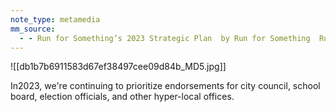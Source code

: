 ```yaml
---
note_type: metamedia
mm_source:
  - - Run for Something’s 2023 Strategic Plan  by Run for Something  Run for Something  Medium.md
---
```


![[db1b7b6911583d67ef38497cee09d84b_MD5.jpg]]

In2023, we're continuing to prioritize
endorsements for city council, school board,
election officials, and other hyper-local offices.

